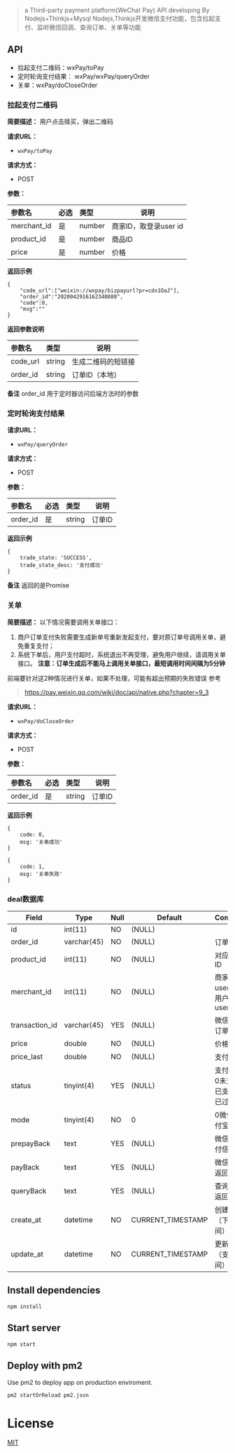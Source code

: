 
> a Third-party payment platform(WeChat Pay) API developing By Nodejs+Thinkjs+Mysql
> Nodejs,Thinkjs开发微信支付功能，包含拉起支付、监听微信回调、查询订单、关单等功能

## API
- 拉起支付二维码：wxPay/toPay
- 定时轮询支付结果： wxPay/wxPay/queryOrder
- 关单：wxPay/doCloseOrder

### 拉起支付二维码 

    
**简要描述：** 
用户点击赎买，弹出二维码

**请求URL：** 
- ` wxPay/toPay `
  
**请求方式：**
- POST 

**参数：** 

|参数名|必选|类型|说明|
|:----    |:---|:----- |-----   |
|merchant_id |是  |number |商家ID，取登录user id   |
|product_id |是  |number | 商品ID    |
|price     |是  |number | 价格    |


**返回示例**

``` 
{
	"code_url":["weixin://wxpay/bizpayurl?pr=cdx1OaJ"],
	"order_id":"2020042916162340888",
	"code":0,
	"msg":""
}

```

**返回参数说明** 

|参数名|类型|说明|
|:-----  |:-----|-----                           |
|code_url |string   | 生成二维码的短链接  |
|order_id |string   | 订单ID（本地）  |


**备注** 
order_id 用于定时器访问后端方法时的参数




### 定时轮询支付结果

**请求URL：** 
- ` wxPay/queryOrder `
  
**请求方式：**
- POST 

**参数：** 

|参数名|必选|类型|说明|
|:----    |:---|:----- |-----   |
|order_id     |是  |string | 订单ID    |

**返回示例**

``` 
{
	trade_state: 'SUCCESS', 
	trade_state_desc: '支付成功'
}
```

**备注** 
返回的是Promise






### 关单
**简要描述：** 
以下情况需要调用关单接口：
1. 商户订单支付失败需要生成新单号重新发起支付，要对原订单号调用关单，避免重复支付；
2. 系统下单后，用户支付超时，系统退出不再受理，避免用户继续，请调用关单接口。
**注意：订单生成后不能马上调用关单接口，最短调用时间间隔为5分钟**

前端要针对这2种情况进行关单，如果不处理，可能有超出预期的失败错误
参考
> https://pay.weixin.qq.com/wiki/doc/api/native.php?chapter=9_3

**请求URL：** 
- ` wxPay/doCloseOrder `
  
**请求方式：**
- POST 

**参数：** 

|参数名|必选|类型|说明|
|:----    |:---|:----- |-----   |
|order_id     |是  |string | 订单ID    |

 **返回示例**

``` 
{
	code: 0, 
	msg: '关单成功'
}

{
	code: 1, 
	msg: '关单失败'
}

```


### deal数据库
| Field           | Type          | Null | Default            | Comment             |
|-----------------|---------------|------|--------------------|---------------------|
| id              | int\(11\)     | NO   | \(NULL\)           |                     |
| order\_id       | varchar\(45\) | NO   | \(NULL\)           | 订单id                |
| product\_id     | int\(11\)     | NO   | \(NULL\)           | 对应商品ID              |
| merchant\_id    | int\(11\)     | NO   | \(NULL\)           | 商家userID,或用户userID  |
| transaction\_id | varchar\(45\) | YES  | \(NULL\)           | 微信支付订单号             |
| price           | double        | NO   | \(NULL\)           | 价格                  |
| price\_last     | double        | NO   | \(NULL\)           | 支付价格                |
| status          | tinyint\(4\)  | YES  | \(NULL\)           | 支付状态 0未支付 1已支付 2已过期 |
| mode            | tinyint\(4\)  | NO   | 0                  | 0微信 1支付宝            |
| prepayBack      | text          | YES  | \(NULL\)           | 微信预支付信息             |
| payBack         | text          | YES  | \(NULL\)           | 微信支付返回信息            |
| queryBack       | text          | YES  | \(NULL\)           | 查询订单返回信息            |
| create\_at      | datetime      | NO   | CURRENT\_TIMESTAMP | 创建时间（下单时间）          |
| update\_at      | datetime      | NO   | CURRENT\_TIMESTAMP | 更新时间（支付时间）          |





## Install dependencies

```
npm install
```

## Start server

```
npm start
```

## Deploy with pm2

Use pm2 to deploy app on production enviroment.

```
pm2 startOrReload pm2.json
```

# License
[MIT](http://opensource.org/licenses/MIT)